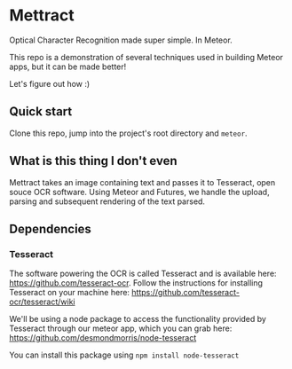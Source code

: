 # Mettract

Optical Character Recognition made super simple. In Meteor. 

This repo is a demonstration of several techniques used in building Meteor apps, but it can be made better!

Let's figure out how :)

## Quick start

Clone this repo, jump into the project's root directory and `meteor`. 

## What is this thing I don't even

Mettract takes an image containing text and passes it to Tesseract, open souce OCR software. Using Meteor and Futures, we handle the upload, parsing and subsequent rendering of the text parsed.  

## Dependencies

### Tesseract

The software powering the OCR is called Tesseract and is available here: https://github.com/tesseract-ocr. Follow the instructions for installing Tesseract on your machine here: https://github.com/tesseract-ocr/tesseract/wiki

We'll be using a node package to access the functionality provided by Tesseract through our meteor app, which you can grab here: https://github.com/desmondmorris/node-tesseract

You can install this package using `npm install node-tesseract`
